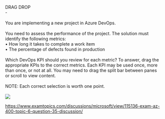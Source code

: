 DRAG DROP<br/> -<br/><br/>You are implementing a new project in Azure DevOps.<br/><br/>You need to assess the performance of the project. The solution must identify the following metrics:<br/>•	How long it takes to complete a work item<br/>•	The percentage of defects found in production<br/><br/>Which DevOps KPI should you review for each metric? To answer, drag the appropriate KPIs to the correct metrics. Each KPI may be used once, more than once, or not at all. You may need to drag the split bar between panes or scroll to view content.<br/><br/>NOTE: Each correct selection is worth one point.<br/><br/><img src="https://img.examtopics.com/az-400/image78.png"/><p><a href="https://www.examtopics.com/discussions/microsoft/view/115136-exam-az-400-topic-6-question-35-discussion/">https://www.examtopics.com/discussions/microsoft/view/115136-exam-az-400-topic-6-question-35-discussion/</a></p><script src="https://giscus.app/client.js"                    data-repo="azsamples/az204"                    data-repo-id="R_kgDOMRXzDQ"                    data-category="General"                    data-category-id="DIC_kwDOMRXzDc4Cgi27"                    data-mapping="pathname"                    data-strict="0"                    data-reactions-enabled="0"                    data-emit-metadata="0"                    data-input-position="bottom"                    data-theme="preferred_color_scheme"                    data-lang="en"                    crossorigin="anonymous"                    async>                    </script>